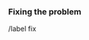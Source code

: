 <!-- 
Hi, and thank you for the time you dedicated to this pull request! 
Please provide a description of the work you have done and be sure to link to the relative open issue if is present.

Be aware that all the work you have done should include also the relative unit tests to assure the
correct behavior and avoid possible regressions in the future.
-->

### Fixing the problem

<!-- To fix bugs, use a prefix on the `fix/fix-functional-desc` template, with a brief description of the changes. -->

/label fix
